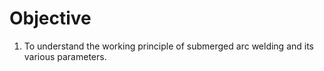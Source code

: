 # Objective
1. To understand the working principle of submerged arc welding and its various parameters.

